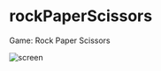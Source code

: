 # rockPaperScissors

Game: Rock Paper Scissors

![screen](https://user-images.githubusercontent.com/110076781/196580187-3e60596e-7695-4d2a-9f28-a883ce893bb4.png)



